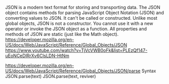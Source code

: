 JSON is a modern text format for storing and transporting data.
The JSON object contains methods for parsing JavaScript Object Notation (JSON) and converting values to JSON. It can't be called or constructed.
Unlike most global objects, JSON is not a constructor. You cannot use it with a new operator or invoke the JSON object as a function. All properties and methods of JSON are static (just like the Math object).
https://developer.mozilla.org/en-US/docs/Web/JavaScript/Reference/Global_Objects/JSON
https://www.youtube.com/watch?v=TjVcVWB0oFk&list=PLEzQf147-uEoNCeDlRrXv6ClsLDN-HtNm

https://developer.mozilla.org/en-US/docs/Web/JavaScript/Reference/Global_Objects/JSON/parse
Syntax
JSON.parse(text)
JSON.parse(text, reviver)